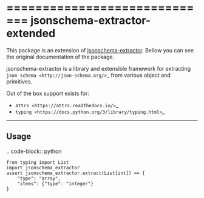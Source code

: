 =============================
jsonschema-extractor-extended
=============================

This package is an extension of [jsonschema-extractor](https://github.com/toumorokoshi/jsonschema-extractor).
Bellow you can see the original documentation of the package.

jsonschema-extractor is a library and extensible framework for
extracting `json schema <http://json-schema.org/>`_ from various object and
primitives.

Out of the box support exists for:

- `attrs <https://attrs.readthedocs.io/>`_
- `typing <https://docs.python.org/3/library/typing.html>`_

-----
Usage
-----

.. code-block:: python


    from typing import List
    import jsonschema_extractor
    assert jsonschema_extractor.extract(List[int]) == {
        "type": "array",
        "items": {"type": "integer"}
    }
